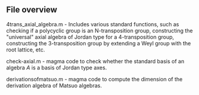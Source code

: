 ## File overview

4trans_axial_algebra.m - Includes various standard functions, such as checking if a polycyclic group is an N-transposition group, constructing the "universal" axial algebra of Jordan type for a $4$-transposition group, constructing the $3$-transposition group by extending a Weyl group with the root lattice, etc.

check-axial.m - magma code to check whether the standard basis of an algebra $A$ is a basis of Jordan type axes.

derivationsofmatsuo.m - magma code to compute the dimension of the derivation algebra of Matsuo algebras.
